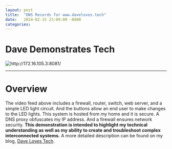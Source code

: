 ```yaml
---
layout: post
title:  "DNS Records for www.daveloves.tech"
date:   2024-02-15 23:09:00 -0800
categories: 
---
```


# Dave Demonstrates Tech
<img src="http://172.16.105.3:8081/" alt="http://172.16.105.3:8081/">

--------------------------------------------

# Overview
The video feed above includes a firewall, router, switch, web server, and a simple LED light circuit. And the buttons allow an end user to make changes to the LED lights. This system is hosted from my home and it is secure. A DNS proxy obfuscates my IP address. And a firewall ensures network security. **This demonstration is intended to highlight my technical understanding as well as my ability to create and troubleshoot complex interconnected systems.** A more detailed description can be found on my blog, [Dave Loves Tech](https://www.daveloves.tech).
